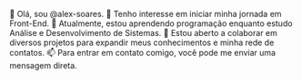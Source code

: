 👋 Olá, sou @alex-soares.
👀 Tenho interesse em iniciar minha jornada em Front-End.
🌱 Atualmente, estou aprendendo programação enquanto estudo Análise e Desenvolvimento de Sistemas.
🤝 Estou aberto a colaborar em diversos projetos para expandir meus conhecimentos e minha rede de contatos.
📫 Para entrar em contato comigo, você pode me enviar uma mensagem direta.
